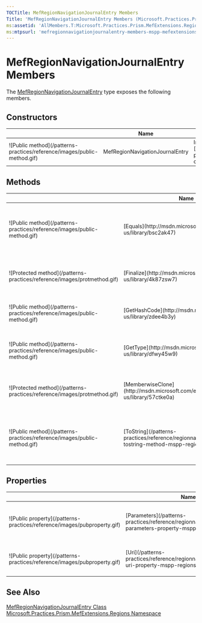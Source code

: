 ```yaml
---
TOCTitle: MefRegionNavigationJournalEntry Members
Title: 'MefRegionNavigationJournalEntry Members (Microsoft.Practices.Prism.MefExtensions.Regions)'
ms:assetid: 'AllMembers.T:Microsoft.Practices.Prism.MefExtensions.Regions.MefRegionNavigationJournalEntry'
ms:mtpsurl: 'mefregionnavigationjournalentry-members-mspp-mefextensions-regions.md'
---
```


# MefRegionNavigationJournalEntry Members

The [MefRegionNavigationJournalEntry](/patterns-practices/reference/mefregionnavigationjournal-class-mspp-mefextensions-regionsentry) type exposes the following members.

## Constructors

<table>
<thead>
<tr class="header">
<th> </th> 
<th>Name</th>
<th>Description</th>
</tr>
</thead>
<tbody>
<tr class="odd">
<td>![Public method](/patterns-practices/reference/images/public-method.gif)</td>
<td>MefRegionNavigationJournalEntry</td> 
<td><div class="summary">
Initializes a new instance of the [MefRegionNavigationJournalEntry](/patterns-practices/reference/mefregionnavigationjournal-class-mspp-mefextensions-regionsentry) class
</div></td>
</tr>
</tbody>
</table>

## Methods

<table>
<thead>
<tr class="header">
<th> </th>
<th>Name</th>
<th>Description</th>
</tr>
</thead>
<tbody>
<tr class="odd">
<td>![Public method](/patterns-practices/reference/images/public-method.gif)</td>
<td>[Equals](http://msdn.microsoft.com/en-us/library/bsc2ak47)</td>
<td><div class="summary">
Determines whether the specified [Object](http://msdn.microsoft.com/en-us/library/e5kfa45b) is equal to the current [Object](http://msdn.microsoft.com/en-us/library/e5kfa45b).
</div>
(Inherited from [Object](http://msdn.microsoft.com/en-us/library/e5kfa45b).)</td>
</tr>
<tr class="even">
<td>![Protected method](/patterns-practices/reference/images/protmethod.gif)</td>
<td>[Finalize](http://msdn.microsoft.com/en-us/library/4k87zsw7)</td>
<td><div class="summary">
Allows an object to try to free resources and perform other cleanup operations before it is reclaimed by garbage collection.
</div>
(Inherited from [Object](http://msdn.microsoft.com/en-us/library/e5kfa45b).)</td>
</tr>
<tr class="odd">
<td>![Public method](/patterns-practices/reference/images/public-method.gif)</td>
<td>[GetHashCode](http://msdn.microsoft.com/en-us/library/zdee4b3y)</td>
<td><div class="summary">
Serves as a hash function for a particular type.
</div>
(Inherited from [Object](http://msdn.microsoft.com/en-us/library/e5kfa45b).)</td>
</tr>
<tr class="even">
<td>![Public method](/patterns-practices/reference/images/public-method.gif)</td>
<td>[GetType](http://msdn.microsoft.com/en-us/library/dfwy45w9)</td>
<td><div class="summary">
Gets the [Type](http://msdn.microsoft.com/en-us/library/42892f65) of the current instance.
</div>
(Inherited from [Object](http://msdn.microsoft.com/en-us/library/e5kfa45b).)</td>
</tr>
<tr class="odd">
<td>![Protected method](/patterns-practices/reference/images/protmethod.gif)</td>
<td>[MemberwiseClone](http://msdn.microsoft.com/en-us/library/57ctke0a)</td>
<td><div class="summary">
Creates a shallow copy of the current [Object](http://msdn.microsoft.com/en-us/library/e5kfa45b).
</div>
(Inherited from [Object](http://msdn.microsoft.com/en-us/library/e5kfa45b).)</td>
</tr>
<tr class="even">
<td>![Public method](/patterns-practices/reference/images/public-method.gif)</td>
<td>[ToString](/patterns-practices/reference/regionnavigationjournalentry-tostring-method-mspp-regions)</td>
<td><div class="summary">
Returns a [String](http://msdn.microsoft.com/en-us/library/s1wwdcbf) that represents this instance.
</div>
(Inherited from [RegionNavigationJournalEntry](/patterns-practices/reference/regionnavigationjournal-class-mspp-regionsentry).)</td>
</tr>
</tbody>
</table>

## Properties

<table>
<thead>
<tr class="header">
<th> </th>
<th>Name</th>
<th>Description</th>
</tr>
</thead>
<tbody>
<tr class="odd">
<td>![Public property](/patterns-practices/reference/images/pubproperty.gif)</td>
<td>[Parameters](/patterns-practices/reference/regionnavigationjournalentry-parameters-property-mspp-regions)</td>
<td><div class="summary">
Gets or sets the NavigationParameters instance.
</div>
(Inherited from [RegionNavigationJournalEntry](/patterns-practices/reference/regionnavigationjournal-class-mspp-regionsentry).)</td>
</tr>
<tr class="even">
<td>![Public property](/patterns-practices/reference/images/pubproperty.gif)</td>
<td>[Uri](/patterns-practices/reference/regionnavigationjournalentry-uri-property-mspp-regions)</td>
<td><div class="summary">
Gets or sets the URI.
</div>
(Inherited from [RegionNavigationJournalEntry](/patterns-practices/reference/regionnavigationjournal-class-mspp-regionsentry).)</td>
</tr>
</tbody>
</table>

## See Also

[MefRegionNavigationJournalEntry Class](/patterns-practices/reference/mefregionnavigationjournal-class-mspp-mefextensions-regionsentry)  
[Microsoft.Practices.Prism.MefExtensions.Regions Namespace](/patterns-practices/reference/mspp-mefextensions-regions-namespace)  